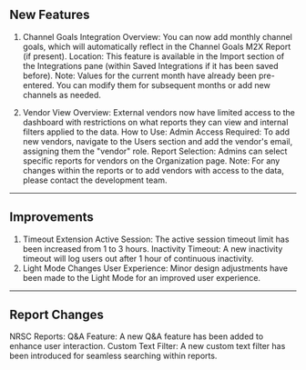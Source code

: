 New Features
-----------------------------------------------------------------------------------------------------------------------------------------------------------
1. Channel Goals Integration
Overview: You can now add monthly channel goals, which will automatically reflect in the Channel Goals M2X Report (if present).
Location: This feature is available in the Import section of the Integrations pane (within Saved Integrations if it has been saved before).
Note: Values for the current month have already been pre-entered. You can modify them for subsequent months or add new channels as needed.

2. Vendor View
Overview: External vendors now have limited access to the dashboard with restrictions on what reports they can view and internal filters applied to the data.
How to Use:
Admin Access Required: To add new vendors, navigate to the Users section and add the vendor's email, assigning them the "vendor" role.
Report Selection: Admins can select specific reports for vendors on the Organization page.
Note: For any changes within the reports or to add vendors with access to the data, please contact the development team.
-----------------------------------------------------------------------------------------------------------------------------------------------------------
Improvements
-----------------------------------------------------------------------------------------------------------------------------------------------------------
1. Timeout Extension
Active Session: The active session timeout limit has been increased from 1 to 3 hours.
Inactivity Timeout: A new inactivity timeout will log users out after 1 hour of continuous inactivity.
2. Light Mode Changes
User Experience: Minor design adjustments have been made to the Light Mode for an improved user experience.
-----------------------------------------------------------------------------------------------------------------------------------------------------------
Report Changes
------------------------------------------------------------------------------------------------------------------------------------------------------------
NRSC Reports:
Q&A Feature: A new Q&A feature has been added to enhance user interaction.
Custom Text Filter: A new custom text filter has been introduced for seamless searching within reports.
